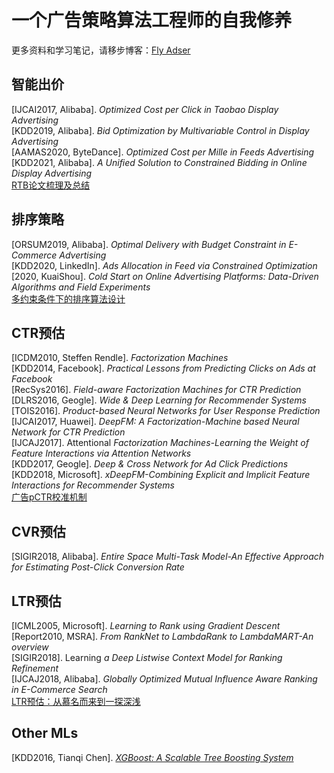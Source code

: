 # 一个广告策略算法工程师的自我修养
更多资料和学习笔记，请移步博客：[Fly Adser](https://fly-adser.top/)

 ## 智能出价
 [IJCAI2017, Alibaba]. *Optimized Cost per Click in Taobao Display Advertising*   
 [KDD2019, Alibaba]. *Bid Optimization by Multivariable Control in Display Advertising*  
 [AAMAS2020, ByteDance]. *Optimized Cost per Mille in Feeds Advertising*   
 [KDD2021, Alibaba]. *A Unified Solution to Constrained Bidding in Online Display Advertising*      
 [RTB论文梳理及总结](https://fly-adser.top/2021/12/29/RTBpapers/)
 
 ## 排序策略
 [ORSUM2019, Alibaba]. *Optimal Delivery with Budget Constraint in E-Commerce Advertising*    
 [KDD2020, LinkedIn]. *Ads Allocation in Feed via Constrained Optimization*    
 [2020, KuaiShou]. *Cold Start on Online Advertising Platforms: Data-Driven Algorithms and Field Experiments*    
 [多约束条件下的排序算法设计](https://fly-adser.top/2021/12/29/sortEquation/)
 
 ## CTR预估
 [ICDM2010, Steffen Rendle]. *Factorization Machines*   
 [KDD2014, Facebook]. *Practical Lessons from Predicting Clicks on Ads at Facebook*  
 [RecSys2016]. *Field-aware Factorization Machines for CTR Prediction*      
 [DLRS2016, Geogle]. *Wide & Deep Learning for Recommender Systems*  
 [TOIS2016]. *Product-based Neural Networks for User Response Prediction*  
 [IJCAI2017, Huawei]. *DeepFM: A Factorization-Machine based Neural Network for CTR Prediction*  
 [IJCAJ2017]. Attentional *Factorization Machines-Learning the Weight of Feature Interactions via Attention Networks*  
 [KDD2017, Geogle]. *Deep & Cross Network for Ad Click Predictions*  
 [KDD2018, Microsoft]. *xDeepFM-Combining Explicit and Implicit Feature Interactions for Recommender Systems*  
 [广告pCTR校准机制](https://fly-adser.top/2022/01/20/ctrcali/)
 
 ## CVR预估
 [SIGIR2018, Alibaba]. *Entire Space Multi-Task Model-An Effective Approach for Estimating Post-Click Conversion Rate*
 
 ## LTR预估
 [ICML2005, Microsoft]. *Learning to Rank using Gradient Descent*  
 [Report2010, MSRA]. *From RankNet to LambdaRank to LambdaMART-An overview*  
 [SIGIR2018]. Learning *a Deep Listwise Context Model for Ranking Refinement*  
 [IJCAJ2018, Alibaba]. *Globally Optimized Mutual Influence Aware Ranking in E-Commerce Search*  
 [LTR预估：从慕名而来到一探深浅](https://fly-adser.top/2021/12/30/LTRpartA/)
 
 ## Other MLs 
 [KDD2016, Tianqi Chen]. *[XGBoost: A Scalable Tree Boosting System](https://fly-adser.top/2022/01/09/xgboost/)*
